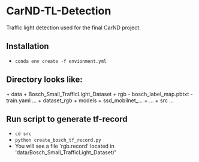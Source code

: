 # CarND-TL-Detection
Traffic light detection used for the final CarND project.


## Installation
* `conda env create -f envionment.yml`

## Directory looks like:
<CarND-TL-Detection>  
+ data  
  + Bosch_Small_TrafficLight_Dataset  
    + rgb  
    - bosch_label_map.pbtxt  
    - train.yaml  
    ...  
  + dataset_rgb  
+ models  
  + ssd_mobilnet_...  
  + ...  
+ src  
...  

## Run script to generate tf-record
* `cd src`
* `python create_bosch_tf_record.py`
* You will see a file 'rgb.record' located in 'data/Bosch_Small_TrafficLight_Dataset/'